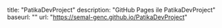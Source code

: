 title: "PatikaDevProject"
description: "GitHub Pages ile PatikaDevProject"
baseurl: ""
url: "https://semal-genc.github.io/PatikaDevProject"
